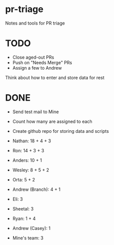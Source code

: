 # pr-triage
Notes and tools for PR triage

# TODO #
* Close aged-out PRs
* Push on "Needs Merge" PRs
* Assign a few to Andrew

Think about how to enter and store data for rest

# DONE #
* Send test mail to Mine
* Count how many are assigned to each
* Create github repo for storing data and scripts

* Nathan: 18 + 4 + 3
* Ron: 14 + 3 + 3
* Anders: 10 + 1
* Wesley: 8 + 5 + 2
* Orta: 5 + 2
* Andrew (Branch): 4 + 1
* Eli: 3
* Sheetal: 3
* Ryan: 1 + 4
* Andrew (Casey): 1

* Mine's team: 3
